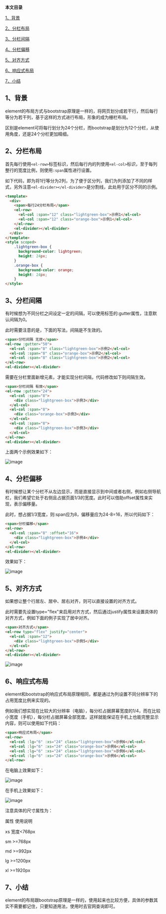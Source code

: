 **本文目录**

[1、背景](##背景)

[2、分栏布局](##分栏布局)

[3、分栏间隔](##分栏间隔)

[4、分栏偏移](##对其方式)

[5、对齐方式](##对其方式)

[6、响应式布局](##响应式布局)

[7、小结](##小结)

## 1、背景

element的布局方式与bootstrap原理是一样的，将网页划分成若干行，然后每行等分为若干列，基于这样的方式进行布局，形象的成为栅栏布局。

区别是element可将每行划分为24个分栏，而bootstrap是划分为12个分栏，从使用角度，还是24个分栏更加精细。

## 2、分栏布局

首先每行使用`<el-row>`标签标识，然后每行内的列使用`<el-col>`标识，至于每列整行的宽度比例，则使用`:span`属性进行设置。

如下代码，即为将1行等分为2列，为了便于区分列，我们为列添加了不同的样式，另外注意`<el-divider></el-divider>`是分割线，此处用于区分不同的示例。

```html
<template>
  <div>
  	<span>每行24分栏布局</span>
    <el-row>
      <el-col :span="12" class="lightgreen-box">示例1</el-col>
      <el-col :span="12" class="orange-box">示例1</el-col>
    </el-row>
    <el-divider></el-divider>
  </div>
</template>
<style scoped>
	.lightgreen-box {
	  background-color: lightgreen;
	  height: 24px;
	}
	.orange-box {
	  background-color: orange;
	  height: 24px;
	}
</style>
```

## 3、分栏间隔

有时候想为不同分栏之间设定一定的间隔，可以使用<el-row>标签的:gutter属性，注意默认间隔为0。

此时需要注意的是，下面的写法，间隔是不生效的。

```html
<span>分栏间隔 无效</span>
<el-row :gutter="50">
  <el-col :span="8" class="lightgreen-box">示例2</el-col>
  <el-col :span="8" class="orange-box">示例2</el-col>
  <el-col :span="8" class="lightgreen-box">示例2</el-col>
</el-row>
<el-divider></el-divider>
```

需要在分栏里面新增元素，才能实现分栏间隔，代码修改如下则间隔生效。

```html
<span>分栏间隔 有效</span>
<el-row :gutter="24">
  <el-col :span="8">
    <div class="lightgreen-box">示例3</div>
  </el-col>
  <el-col :span="8">
    <div class="orange-box">示例3</div>
  </el-col>
  <el-col :span="8">
    <div class="lightgreen-box">示例3</div>
  </el-col>
</el-row>
<el-divider></el-divider>
```

上面两个示例效果如下：

![image](https://github.com/user-attachments/assets/79bf28f5-4977-420a-aed6-8341a1de9dfe)

## 4、分栏偏移

有时候想让某个分栏不从左边显示，而是直接显示到中间或者右侧，例如右侧导航栏，我们希望它处于右侧且占据页面1/3的宽度。此时可以借助offset属性来实现，表示偏移量。

此时，想占据1/3宽度，则:span应为8，偏移量应为24-8=16，所以代码如下：

```html
<span>分栏偏移</span>
<el-row>
  <el-col :span="8" :offset="16">
    <div class="lightgreen-box">示例4</div>
  </el-col>
</el-row>
<el-divider></el-divider>
```

效果如下：

![image](https://github.com/user-attachments/assets/5b56af38-c874-48dd-ac21-94750d5b720e)

## 5、对齐方式

如果想让整个行居左、居中、居右对齐，则可以直接设置<el-row>的对齐方式。

此时需要先设置type="flex"来启用对齐方式，然后通过justify属性来设置具体的对齐方式，例如下面的例子实现了居中对齐。

```html
<span>对齐方式</span>
<el-row type="flex" justify="center">
  <el-col :span="12">
    <div class="lightgreen-box">示例5</div>
  </el-col>
</el-row>
<el-divider></el-divider>
```

![image](https://github.com/user-attachments/assets/ad91213a-e51e-43d5-8f54-70925520c768)

## 6、响应式布局

element和bootstrap的响应式布局原理相同，都是通过为列设置不同分辨率下的占用宽度比例来实现的。

例如我们想实现在比较大的分辨率（电脑），每分栏占据屏幕宽度的1/4，而在比较小宽度（手机），每分栏占据屏幕全部宽度。这样就能保证在手机上也能完整显示内容，则可以使用如下代码：

```html
<span>响应式布局</span>
<el-row>
  <el-col :lg="6" :xs="24" class="lightgreen-box">示例6</el-col>
  <el-col :lg="6" :xs="24" class="orange-box">示例6</el-col>
  <el-col :lg="6" :xs="24" class="lightgreen-box">示例6</el-col>
  <el-col :lg="6" :xs="24" class="orange-box">示例6</el-col>
</el-row>
```

在电脑上效果如下：

![image](https://github.com/user-attachments/assets/51a6e7d6-8242-4038-a0b9-e9ea313c54cd)

在手机上效果如下：

![image](https://github.com/user-attachments/assets/e4fe42f8-7af7-4228-b5a3-ffb50963d9a2)

注意具体的尺寸属性为：


属性	使用说明

xs	宽度<768px

sm	>=768px

md	>=992px

lg	>=1200px

xl	>=1920px


## 7、小结

element的布局跟bootstrap原理是一样的，使用起来也比较方便，具体的参数其实不需要都记住，只要知道用法，使用时去官网查询即可。
